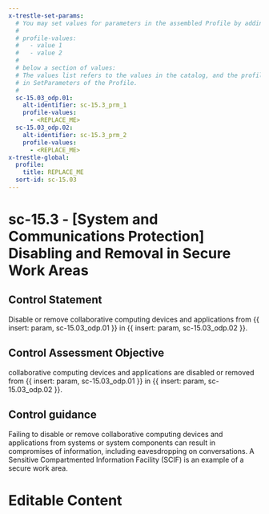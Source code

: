 ```yaml
---
x-trestle-set-params:
  # You may set values for parameters in the assembled Profile by adding
  #
  # profile-values:
  #   - value 1
  #   - value 2
  #
  # below a section of values:
  # The values list refers to the values in the catalog, and the profile-values represent values
  # in SetParameters of the Profile.
  #
  sc-15.03_odp.01:
    alt-identifier: sc-15.3_prm_1
    profile-values:
      - <REPLACE_ME>
  sc-15.03_odp.02:
    alt-identifier: sc-15.3_prm_2
    profile-values:
      - <REPLACE_ME>
x-trestle-global:
  profile:
    title: REPLACE_ME
  sort-id: sc-15.03
---
```


# sc-15.3 - \[System and Communications Protection\] Disabling and Removal in Secure Work Areas

## Control Statement

Disable or remove collaborative computing devices and applications from {{ insert: param, sc-15.03_odp.01 }} in {{ insert: param, sc-15.03_odp.02 }}.

## Control Assessment Objective

collaborative computing devices and applications are disabled or removed from {{ insert: param, sc-15.03_odp.01 }} in {{ insert: param, sc-15.03_odp.02 }}.

## Control guidance

Failing to disable or remove collaborative computing devices and applications from systems or system components can result in compromises of information, including eavesdropping on conversations. A Sensitive Compartmented Information Facility (SCIF) is an example of a secure work area.

# Editable Content

<!-- Make additions and edits below -->
<!-- The above represents the contents of the control as received by the profile, prior to additions. -->
<!-- If the profile makes additions to the control, they will appear below. -->
<!-- The above markdown may not be edited but you may edit the content below, and/or introduce new additions to be made by the profile. -->
<!-- If there is a yaml header at the top, parameter values may be edited. Use --set-parameters to incorporate the changes during assembly. -->
<!-- The content here will then replace what is in the profile for this control, after running profile-assemble. -->
<!-- The current profile has no added parts for this control, but you may add new ones here. -->
<!-- Each addition must have a heading either of the form ## Control my_addition_name -->
<!-- or ## Part a. (where the a. refers to one of the control statement labels.) -->
<!-- "## Control" parts are new parts added after the statement part. -->
<!-- "## Part" parts are new parts added into the top-level statement part with that label. -->
<!-- Subparts may be added with nested hash levels of the form ### My Subpart Name -->
<!-- underneath the parent ## Control or ## Part being added -->
<!-- See https://ibm.github.io/compliance-trestle/tutorials/ssp_profile_catalog_authoring/ssp_profile_catalog_authoring for guidance. -->
